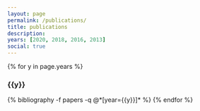 ```yaml
---
layout: page
permalink: /publications/
title: publications
description: 
years: [2020, 2018, 2016, 2013]
social: true
---
```


{% for y in page.years %}
  <h3 class="year">{{y}}</h3>
  {% bibliography -f papers -q @*[year={{y}}]* %}
{% endfor %}
